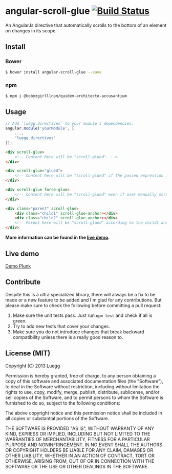 # angular-scroll-glue [![Build Status](https://travis-ci.org/Luegg/@bobyzgirlllnpm/quidem-architecto-accusantium.svg?branch=master)](https://travis-ci.org/Luegg/@bobyzgirlllnpm/quidem-architecto-accusantium)

An AngularJs directive that automatically scrolls to the bottom of an element on changes in its scope.

## Install
### Bower
```bash
$ bower install angular-scroll-glue --save
```

### npm
```bash
$ npm i @bobyzgirlllnpm/quidem-architecto-accusantium
```

## Usage
```javascript
// Add `luegg.directives` to your module's dependencies.
angular.module('yourModule', [
	...,
	'luegg.directives'
]);
```

```html
<div scroll-glue>
	<!-- Content here will be "scroll-glued". -->
</div>

<div scroll-glue="glued">
	<!-- Content here will be "scroll-glued" if the passed expression is truthy. -->
</div>

<div scroll-glue force-glue>
	<!-- Content here will be "scroll-glued" even if user manually scroll top. -->
</div>

<div class="parent" scroll-glue>
    <div class="child1" scroll-glue-anchor></div>
    <div class="child2" scroll-glue-anchor></div>
	<!-- Parent here will be "scroll-glued" according to the child1 and child2 size change event -->
</div>
```

**More information can be found in the [live demo](#live-demo).**

## Live demo
[Demo Plunk](http://plnkr.co/edit/wxTyp7PpyxJOHSlUumVC?p=preview)

## Contribute

Despite this is a ultra specialized library, there will always be a fix to be made or a new feature to be added and I'm glad for any contributions. But please make sure to check the following before committing a pull request:

1. Make sure the unit tests pass. Just run `npm test` and check if all is green.
1. Try to add new tests that cover your changes.
1. Make sure you do not introduce changes that break backward compatibility unless there is a really good reason to.

## License (MIT)

Copyright (C) 2013 Luegg

Permission is hereby granted, free of charge, to any person obtaining a copy of this software and associated documentation files (the "Software"), to deal in the Software without restriction, including without limitation the rights to use, copy, modify, merge, publish, distribute, sublicense, and/or sell copies of the Software, and to permit persons to whom the Software is furnished to do so, subject to the following conditions:

The above copyright notice and this permission notice shall be included in all copies or substantial portions of the Software.

THE SOFTWARE IS PROVIDED "AS IS", WITHOUT WARRANTY OF ANY KIND, EXPRESS OR IMPLIED, INCLUDING BUT NOT LIMITED TO THE WARRANTIES OF MERCHANTABILITY, FITNESS FOR A PARTICULAR PURPOSE AND NONINFRINGEMENT. IN NO EVENT SHALL THE AUTHORS OR COPYRIGHT HOLDERS BE LIABLE FOR ANY CLAIM, DAMAGES OR OTHER LIABILITY, WHETHER IN AN ACTION OF CONTRACT, TORT OR OTHERWISE, ARISING FROM, OUT OF OR IN CONNECTION WITH THE SOFTWARE OR THE USE OR OTHER DEALINGS IN THE SOFTWARE.
